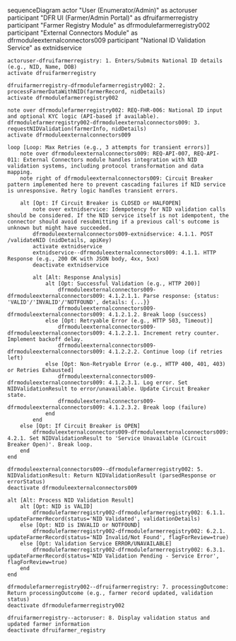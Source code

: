 sequenceDiagram
    actor "User (Enumerator/Admin)" as actoruser
    participant "DFR UI (Farmer/Admin Portal)" as dfruifarmerregistry
    participant "Farmer Registry Module" as dfrmodulefarmerregistry002
    participant "External Connectors Module" as dfrmoduleexternalconnectors009
    participant "National ID Validation Service" as extnidservice

    actoruser-dfruifarmerregistry: 1. Enters/Submits National ID details (e.g., NID, Name, DOB)
    activate dfruifarmerregistry

    dfruifarmerregistry-dfrmodulefarmerregistry002: 2. processFarmerDataWithNID(farmerRecord, nidDetails)
    activate dfrmodulefarmerregistry002

    note over dfrmodulefarmerregistry002: REQ-FHR-006: National ID input and optional KYC logic (API-based if available).
    dfrmodulefarmerregistry002-dfrmoduleexternalconnectors009: 3. requestNIDValidation(farmerInfo, nidDetails)
    activate dfrmoduleexternalconnectors009

    loop [Loop: Max Retries (e.g., 3 attempts for transient errors)]
        note over dfrmoduleexternalconnectors009: REQ-API-007, REQ-API-011: External Connectors module handles integration with NID validation systems, including protocol transformation and data mapping.
        note right of dfrmoduleexternalconnectors009: Circuit Breaker pattern implemented here to prevent cascading failures if NID service is unresponsive. Retry logic handles transient errors.
        
        alt [Opt: If Circuit Breaker is CLOSED or HALFOPEN]
            note over extnidservice: Idempotency for NID validation calls should be considered. If the NID service itself is not idempotent, the connector should avoid resubmitting if a previous call's outcome is unknown but might have succeeded.
            dfrmoduleexternalconnectors009-extnidservice: 4.1.1. POST /validateNID (nidDetails, apiKey)
            activate extnidservice
            extnidservice--dfrmoduleexternalconnectors009: 4.1.1. HTTP Response (e.g., 200 OK with JSON body, 4xx, 5xx)
            deactivate extnidservice

            alt [Alt: Response Analysis]
                alt [Opt: Successful Validation (e.g., HTTP 200)]
                    dfrmoduleexternalconnectors009-dfrmoduleexternalconnectors009: 4.1.2.1.1. Parse response: {status: 'VALID'/'INVALID'/'NOTFOUND', details: {...}}
                    dfrmoduleexternalconnectors009-dfrmoduleexternalconnectors009: 4.1.2.1.2. Break loop (success)
                else [Opt: Retryable Error (e.g., HTTP 503, Timeout)]
                    dfrmoduleexternalconnectors009-dfrmoduleexternalconnectors009: 4.1.2.2.1. Increment retry counter. Implement backoff delay.
                    dfrmoduleexternalconnectors009-dfrmoduleexternalconnectors009: 4.1.2.2.2. Continue loop (if retries left)
                else [Opt: Non-Retryable Error (e.g., HTTP 400, 401, 403) or Retries Exhausted]
                    dfrmoduleexternalconnectors009-dfrmoduleexternalconnectors009: 4.1.2.3.1. Log error. Set NIDValidationResult to error/unavailable. Update Circuit Breaker state.
                    dfrmoduleexternalconnectors009-dfrmoduleexternalconnectors009: 4.1.2.3.2. Break loop (failure)
                end
            end
        else [Opt: If Circuit Breaker is OPEN]
            dfrmoduleexternalconnectors009-dfrmoduleexternalconnectors009: 4.2.1. Set NIDValidationResult to 'Service Unavailable (Circuit Breaker Open)'. Break loop.
        end
    end

    dfrmoduleexternalconnectors009--dfrmodulefarmerregistry002: 5. NIDValidationResult: Return NIDValidationResult (parsedResponse or errorStatus)
    deactivate dfrmoduleexternalconnectors009

    alt [Alt: Process NID Validation Result]
        alt [Opt: NID is VALID]
            dfrmodulefarmerregistry002-dfrmodulefarmerregistry002: 6.1.1. updateFarmerRecord(status='NID Validated', validationDetails)
        else [Opt: NID is INVALID or NOTFOUND]
            dfrmodulefarmerregistry002-dfrmodulefarmerregistry002: 6.2.1. updateFarmerRecord(status='NID Invalid/Not Found', flagForReview=true)
        else [Opt: Validation Service ERROR/UNAVAILABLE]
            dfrmodulefarmerregistry002-dfrmodulefarmerregistry002: 6.3.1. updateFarmerRecord(status='NID Validation Pending - Service Error', flagForReview=true)
        end
    end

    dfrmodulefarmerregistry002--dfruifarmerregistry: 7. processingOutcome: Return processingOutcome (e.g., farmer record updated, validation status)
    deactivate dfrmodulefarmerregistry002

    dfruifarmerregistry--actoruser: 8. Display validation status and updated farmer information
    deactivate dfruifarmer_registry